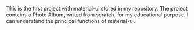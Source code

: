 This is the first project with material-ui stored in my repository.
The project contains a Photo Album, writed from scratch, for my educational purpose. 
I can understand the principal functions of material-ui. 